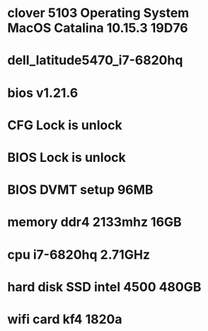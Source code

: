 # clover 5103 Operating System MacOS Catalina 10.15.3 19D76
# dell_latitude5470_i7-6820hq
# bios v1.21.6
# CFG Lock is unlock
# BIOS Lock is unlock
# BIOS DVMT setup 96MB
# memory ddr4 2133mhz 16GB
# cpu i7-6820hq 2.71GHz
# hard disk SSD intel 4500 480GB
# wifi card kf4 1820a
